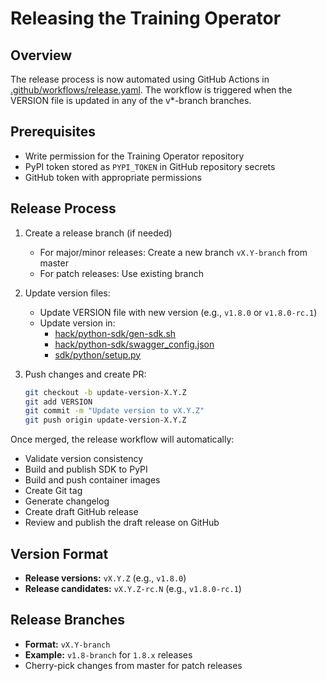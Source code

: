 # Releasing the Training Operator

## Overview
The release process is now automated using GitHub Actions in [.github/workflows/release.yaml](.github/workflows/release.yaml). The workflow is triggered when the VERSION file is updated in any of the v*-branch branches.

## Prerequisites

- Write permission for the Training Operator repository
- PyPI token stored as `PYPI_TOKEN` in GitHub repository secrets
- GitHub token with appropriate permissions

## Release Process

1. Create a release branch (if needed)
   - For major/minor releases: Create a new branch `vX.Y-branch` from master
   - For patch releases: Use existing branch

2. Update version files:
   - Update VERSION file with new version (e.g., `v1.8.0` or `v1.8.0-rc.1`)
   - Update version in:
     - [hack/python-sdk/gen-sdk.sh](hack/python-sdk/gen-sdk.sh)
     - [hack/python-sdk/swagger_config.json](hack/python-sdk/swagger_config.json) 
     - [sdk/python/setup.py](sdk/python/setup.py)

3. Push changes and create PR:
   ```bash
   git checkout -b update-version-X.Y.Z
   git add VERSION
   git commit -m "Update version to vX.Y.Z"
   git push origin update-version-X.Y.Z

Once merged, the release workflow will automatically:

- Validate version consistency
- Build and publish SDK to PyPI
- Build and push container images
- Create Git tag
- Generate changelog
- Create draft GitHub release
- Review and publish the draft release on GitHub

## Version Format

- **Release versions:** `vX.Y.Z` (e.g., `v1.8.0`)
- **Release candidates:** `vX.Y.Z-rc.N` (e.g., `v1.8.0-rc.1`)

## Release Branches

- **Format:** `vX.Y-branch`
- **Example:** `v1.8-branch` for `1.8.x` releases
- Cherry-pick changes from master for patch releases
